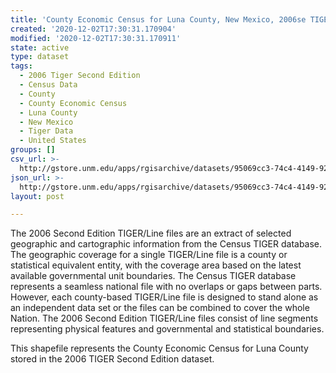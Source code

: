 ```yaml
---
title: 'County Economic Census for Luna County, New Mexico, 2006se TIGER'
created: '2020-12-02T17:30:31.170904'
modified: '2020-12-02T17:30:31.170911'
state: active
type: dataset
tags:
  - 2006 Tiger Second Edition
  - Census Data
  - County
  - County Economic Census
  - Luna County
  - New Mexico
  - Tiger Data
  - United States
groups: []
csv_url: >-
  http://gstore.unm.edu/apps/rgisarchive/datasets/95069cc3-74c4-4149-9260-8bafbe54f10b/tgr2006se_luna_ctyec.derived.csv
json_url: >-
  http://gstore.unm.edu/apps/rgisarchive/datasets/95069cc3-74c4-4149-9260-8bafbe54f10b/tgr2006se_luna_ctyec.derived.json
layout: post

---
```

The 2006 Second Edition TIGER/Line files are an extract of selected geographic and cartographic information from the Census TIGER database.  The geographic coverage for a single TIGER/Line file is a county or statistical equivalent entity, with the coverage area based on the latest available governmental unit boundaries. The Census TIGER database represents a seamless national file with no overlaps or gaps between parts.  However, each county-based TIGER/Line file is designed to stand alone as an independent data set or the files can be combined to cover the whole Nation.  The 2006 Second Edition  TIGER/Line files consist of line segments representing physical features and governmental and statistical boundaries.  

This shapefile represents the County Economic Census for Luna County stored in the 2006 TIGER Second Edition dataset.
